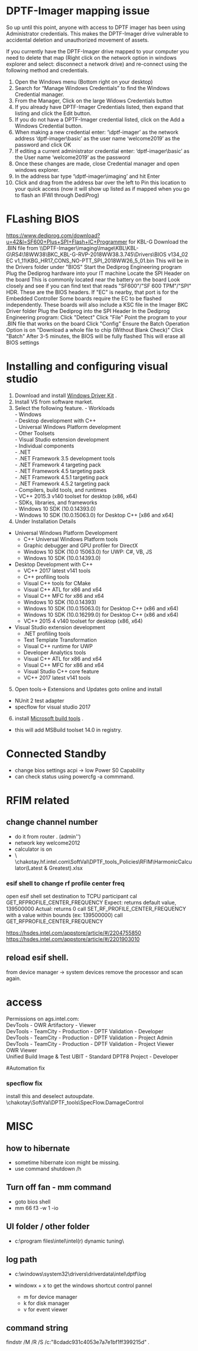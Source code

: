 # DPTF-Imager mapping issue

So up until this point, anyone with access to DPTF imager has been using Administrator credentials. This makes the DPTF-Imager drive vulnerable to accidental deletion and unauthorized movement of assets.

If you currently have the DPTF-Imager drive mapped to your computer you need to delete that map (Right click on the network option in windows explorer and select: disconnect a network drive) and re-connect using the following method and credentials.

1.	Open the Windows menu (Bottom right on your desktop)
2.	Search for “Manage Windows Credentials” to find the Windows Credential manager.
3.	From the Manager, Click on the large Widows Credentials button
4.	If you already have DPTF-Imager Credentials listed, then expand that listing and click the Edit button.
5.	If you do not have a DPTF-Imager credential listed, click on the Add a Windows Credential button.
6.	When making a new credential enter:
‘\\dptf-imager’ as the network address
‘dptf-imager\basic’ as the user name
‘welcome2019’ as the password and click OK
7.	If editing a current administrator credential enter:
‘dptf-imager\basic’ as the User name
‘welcome2019’ as the password
8.	Once these changes are made, close Credential manager and open windows explorer.
9.	In the address bar type ‘\\dptf-imager\imaging’ and hit Enter
10.	Click and drag from the address bar over the left to Pin this location to your quick access (now it will show up listed as if mapped when you go to flash an IFWI through DediProg)


# FLashing BIOS

https://www.dediprog.com/download?u=42&l=SF600+Plus+SPI+Flash+IC+Programmer
for KBL-G 
Download the .BIN file from \\\DPTF-Imager\imaging\Image\KBL\KBL-G\RS4\18WW38\BKC_KBL-G-RVP-2018WW38.3.745\Drivers\BIOS v134_02 EC v1_11\KBG_HR17_CONS_NO-PTT_SPI_2018WW26_5_01.bin
This will be in the Drivers folder under "BIOS"
Start the Dediprog Engineering program
Plug the Dediprog hardware into your IT machine
Locate the SPI Header on the board
This is commonly located near the battery on the board
Look closely and see if you can find text that reads "SF600"/"SF 600 TPM"/"SPI" HDR. These are the BIOS headers. If "EC" is nearby, that port is for the Embedded Controller
Some boards require the EC to be flashed independently. These boards will also include a KSC file in the Imager BKC Driver folder
Plug the Dediprog into the SPI Header
In the Dediprog Engineering program:
Click "Detect"
Click "File"
Point the program to your .BIN file that works on the board
Click "Config"
Ensure the Batch Operation Option is on "Download a whole file to chip (Without Blank Check)"
Click "Batch"
After 3-5 minutes, the BIOS will be fully flashed
This will erase all BIOS settings


# Installing and configuring visual studio

1. Download and install [Windows Driver Kit](https://docs.microsoft.com/en-us/windows-hardware/drivers/download-the-wdk)  .
2. Install VS from software market. 
3. Select the following feature. 
		- Workloads  
		  - Windows  
		    - Desktop development with C++  
		    - Universal Windows Platform development  
		  - Other Toolsets  
		    - Visual Studio extension development  
		- Individual components  
		  - .NET  
		    - .NET Framework 3.5 development tools  
		    - .NET Framework 4 targeting pack  
		    - .NET Framework 4.5 targeting pack  
		    - .NET Framework 4.5.1 targeting pack  
		    - .NET Framework 4.5.2 targeting pack  
		  - Compilers, build tools, and runtimes  
		    - VC++ 2015.3 v140 toolset for desktop (x86, x64)  
		  - SDKs, libraries, and frameworks  
		    - Windows 10 SDK (10.0.14393.0)  
		    - Windows 10 SDK (10.0.15063.0) for Desktop C++ [x86 and x64]  
4. Under Installation Details
  - Universal Windows Platform Development
    - C++ Universal Windows Platform tools
    - Graphic debugger and GPU profiler for DirectX
    - Windows 10 SDK (10.0 15063.0) for UWP: C#, VB, JS
    - Windows 10 SDK (10.0.14393.0)
  - Desktop Development with C++
    - VC++ 2017 latest v141 tools
    - C++ profiling tools
    - Visual C++ tools for CMake
    - Visual C++ ATL for x86 and x64
    - Visual C++ MFC for x86 and x64
    - Windows 10 SDK (10.0.14393)
    - Windows 10 SDK (10.0.15063.0) for Desktop C++ (x86 and x64)
    - Windows 10 SDK (10.0.16299.0) for Desktop C++ (x86 and x64)
    - VC++ 2015 4 v140 toolset for desktop (x86, x64)
  - Visual Studio extension development
    - .NET profiling tools
    - Text Template Transformation
    - Visual C++ runtime for UWP
    - Developer Analytics tools
    - Visual C++ ATL for x86 and x64
    - Visual C++ MFC for x86 and x64
    - Visual Studio C++ core feature
    - VC++ 2017 latest v141 tools
5. Open tools-> Extensions and Updates goto online and install
  - NUnit 2 test adapter
  - specflow for visual studio 2017
6. install [Microsoft build tools](https://www.microsoft.com/en-us/download/details.aspx?id=48159) .
  - this will add MSBuild toolset 14.0 in registry. 

# Connected Standby

- change bios settings acpi -> low Power S0 Capability
- can check status using powercfg -a commmand. 



# RFIM related

## change channel number

- do it from router . (admin\'') 
- network key welcome2012 
- calculator is on 
- \‪\\chakotay.hf.intel.com\SoftVal\DPTF_tools\_Policies\RFIM\HarmonicCalculator(Latest & Greatest).xlsx 


### esif shell to change rf profile center freq 
open esif shell
set destination to TCPU participant
cal GET_RFPROFILE_CENTER_FREQUENCY
Expect: returns default value, 139500000
Actual: returns 0
call SET_RF_PROFILE_CENTER_FREQUENCY with a value within bounds (ex: 139500000)
call GET_RFPROFILE_CENTER_FREQUENCY

https://hsdes.intel.com/appstore/article/#/2204755850 
https://hsdes.intel.com/appstore/article/#/2201903010 

## reload esif shell. 
from device manager -> system devices
remove the processor 
and scan again. 


# access

Permissions on ags.intel.com:  
DevTools - OWR Artifactory - Viewer  
DevTools - TeamCity - Production - DPTF Validation - Developer  
DevTools - TeamCity - Production - DPTF Validation - Project Admin  
DevTools - TeamCity - Production - DPTF Validation - Project Viewer  
OWR Viewer  
Unified Build Image & Test UBIT - Standard DPTF8 Project - Developer  

#Automation  fix

### specflow fix
install this and deselect autoupdate. 
\\chakotay\SoftVal\DPTF_tools\SpecFlow.DamageControl

# MISC

## how to hibernate 
- sometime hibernate icon might be missing. 
- use command shutdown /h 

## Turn off fan - mm command 

- goto bios shell 
- mm 66 f3 -w 1 -io 

## UI folder / other folder 
- c:\program files\intel\intel(r) dynamic tuning\ 

## log path 
- c:\windows\system32\drivers\driverdata\intel\dptf\log 

- windowx + x to get the windows shortcut control pannel
  - m for device manager
  - k for disk manager
  - v for event viewer

## command string

findstr /M /R /S /c:"8cdadc931c4053e7a7e1bf1ff399215d" *.* 
